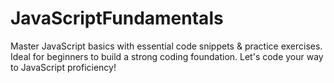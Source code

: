 # JavaScriptFundamentals
Master JavaScript basics with essential code snippets &amp; practice exercises. Ideal for beginners to build a strong coding foundation. Let's code your way to JavaScript proficiency!
